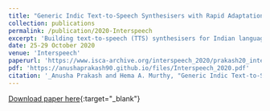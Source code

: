```yaml
---
title: "Generic Indic Text-to-Speech Synthesisers with Rapid Adaptation in an End-to-End Framework"
collection: publications
permalink: /publication/2020-Interspeech
excerpt: 'Building text-to-speech (TTS) synthesisers for Indian languages is a difficult task owing to a large number of active languages. Indian languages can be classified into a finite set of families, prominent among them, Indo-Aryan and Dravidian. The proposed work exploits this property to build a generic TTS system using multiple languages from the same family in an end-to-end framework. Generic systems are quite robust as they are capable of capturing a variety of phonotactics across languages. These systems are then adapted to a new language in the same family using small amounts of adaptation data. Experiments indicate that good quality TTS systems can be built using only 7 minutes of adaptation data. An average degradation mean opinion score of 3.98 is obtained for the adapted TTSes. Extensive analysis of systematic interactions between languages in the generic TTSes is carried out. x-vectors are included as speaker embedding to synthesise text in a particular speaker’s voice. An interesting observation is that the prosody of the target speaker’s voice is preserved. These results are quite promising as they indicate the capability of generic TTSes to handle speaker and language switching seamlessly, along with the ease of adaptation to a new language.'
date: 25-29 October 2020
venue: 'Interspeech'
paperurl: 'https://www.isca-archive.org/interspeech_2020/prakash20_interspeech.html'
pdf: 'https://anushaprakash90.github.io/files/Interspeech_2020.pdf'
citation: '_Anusha Prakash and Hema A. Murthy, "Generic Indic Text-to-Speech Synthesisers with Rapid Adaptation in an End-to-End Framework", in Proc. Interspeech, 2020, 2962-2966, doi: 10.21437/Interspeech.2020-2663._'
---
```


[Download paper here](https://anushaprakash90.github.io/files/Interspeech_2020.pdf){:target="_blank"}
<div> 
<div id="adobe-dc-view" style="width: 100%;"></div> 
<script src="https://documentcloud.adobe.com/view-sdk/main.js"></script> 
<script type="text/javascript"> 
document.addEventListener("adobe_dc_view_sdk.ready", function(){ 
var adobeDCView = new AdobeDC.View({clientId: "8e749eed332f491a857dcc87f35bf2da", divId: "adobe-dc-view"});
adobeDCView.previewFile({
content:{location: {url: "https://anushaprakash90.github.io/files/Interspeech_2020.pdf"}},
metaData:{fileName: "Interspeech_2020.pdf"}
}, {embedMode: "IN_LINE"});
});
</script>
</div>
